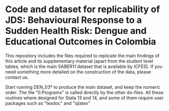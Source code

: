 # Code and dataset for replicability of JDS: Behavioural Response to a Sudden Health Risk: Dengue and Educational Outcomes in Colombia
This repository includes the files required to replicate the main findings of this article and its supplementary material (apart from the student level tables, which is the main SABER11 dataset that is available by ICFES). If you need something more detailed on the construction of the data, please contact us.

Start running DEN_03* to produce the main dataset, and keep the numeric order. The file "0.Programs" is called directly by the other do-files. All these routines where designed for Stata 13 and 14, and some of them require user packages such as "texdoc" and "sjlatex"


